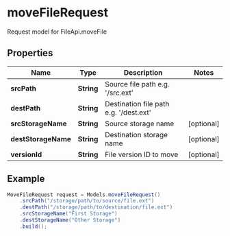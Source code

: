 # moveFileRequest

Request model for FileApi.moveFile

## Properties

Name | Type | Description | Notes
---- | ---- | ----------- | -----
**srcPath** | **String**| Source file path e.g. &#39;/src.ext&#39; |
**destPath** | **String**| Destination file path e.g. &#39;/dest.ext&#39; |
**srcStorageName** | **String**| Source storage name | [optional]
**destStorageName** | **String**| Destination storage name | [optional]
**versionId** | **String**| File version ID to move | [optional]

## Example
```java
MoveFileRequest request = Models.moveFileRequest()
    .srcPath("/storage/path/to/source/file.ext")
    .destPath("/storage/path/to/destination/file.ext")
    .srcStorageName("First Storage")
    .destStorageName("Other Storage")
    .build();
```

